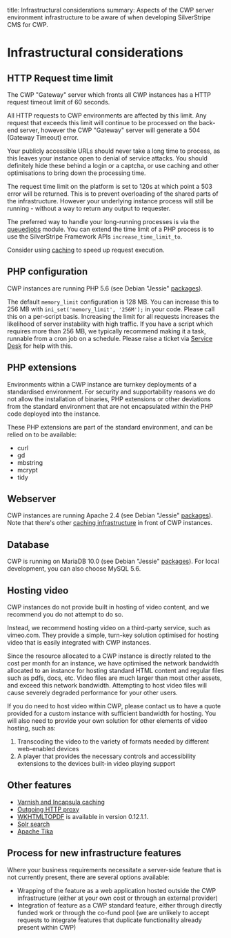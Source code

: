 title: Infrastructural considerations
summary: Aspects of the CWP server environment infrastructure to be aware of when developing SilverStripe CMS for CWP.

# Infrastructural considerations

## HTTP Request time limit

The CWP "Gateway" server which fronts all CWP instances
has a HTTP request timeout limit of 60 seconds.

All HTTP requests to CWP environments are affected by this limit. Any request that exceeds this limit will continue to be processed on the back-end server, however the CWP "Gateway" server will generate a 504 (Gateway Timeout) error. 

<div class="warning" markdown='1'>
Your publicly accessible URLs should never take a long time to process, as this leaves your instance open to denial of
service attacks. You should definitely hide these behind a login or a captcha, or use caching and other optimisations
to bring down the processing time.
</div>

The request time limit on the platform is set to 120s at which point a 503 error will be returned. This is
to prevent overloading of the shared parts of the infrastructure. However your underlying instance process will still
be running - without a way to return any output to requester.

The preferred way to handle your long-running processes is via the 
[queuedjobs](https://github.com/silverstripe-australia/silverstripe-queuedjobs) module. 
You can extend the time limit of a PHP process is to use the SilverStripe Framework APIs `increase_time_limit_to`.

Consider using [caching](how_tos/caching) to speed up request execution.

## PHP configuration

CWP instances are running PHP 5.6 (see Debian "Jessie" [packages](https://packages.debian.org/jessie/)).

The default `memory_limit` configuration is 128 MB. You can increase this to 256 MB
with `ini_set('memory_limit', '256M');` in your code.
Please call this on a per-script basis. Increasing the limit for all requests increases the likelihood of server instability with high traffic.
If you have a script which requires more than 256 MB, we typically recommend making it a task, runnable from a cron job on a schedule.
Please raise a ticket via [Service Desk](https://www.cwp.govt.nz/service-desk) for help with this.

## PHP extensions

Environments within a CWP instance are turnkey deployments of a standardised environment. For security and
supportability reasons we do not allow the installation of binaries, PHP extensions or other deviations from the
standard environment that are not encapsulated within the PHP code deployed into the instance.

These PHP extensions are part of the standard environment, and can be relied on to be available:

* curl
* gd
* mbstring
* mcrypt
* tidy

## Webserver

CWP instances are running Apache 2.4 (see Debian "Jessie" [packages](https://packages.debian.org/jessie/)).
Note that there's other [caching infrastructure](/how_tos/caching) in front of CWP instances.

## Database

CWP is running on MariaDB 10.0 (see Debian "Jessie" [packages](https://packages.debian.org/jessie/)).
For local development, you can also choose MySQL 5.6.

## Hosting video

CWP instances do not provide built in hosting of video content, and we recommend you do not attempt to do so.

Instead, we recommend hosting video on a third-party service, such as vimeo.com. They provide a simple, turn-key
solution optimised for hosting video that is easily integrated with CWP instances.

Since the resource allocated to a CWP instance is directly related to the cost per month for an instance, we have
optimised the network bandwidth allocated to an instance for hosting standard HTML content and regular files such as
pdfs, docs, etc. Video files are much larger than most other assets, and exceed this network bandwidth. Attempting to
host video files will cause severely degraded performance for your other users.

If you do need to host video within CWP, please contact us to have a quote provided for a custom instance with
sufficient bandwidth for hosting. You will also need to provide your own solution for other elements of video hosting,
such as:

1. Transcoding the video to the variety of formats needed by different web-enabled devices
1. A player that provides the necessary controls and accessibility extensions to the devices built-in video playing
support

## Other features

 * [Varnish and Incapsula caching](how_tos/caching)
 * [Outgoing HTTP proxy](/how_tos/external_http_requests_with_proxy)
 * [WKHTMLTOPDF](http://wkhtmltopdf.org/) is available in version 0.12.1.1.
 * [Solr search](/features/solr_search)
 * [Apache Tika](/features/solr_search/searching_documents)

## Process for new infrastructure features

Where your business requirements necessitate a server-side feature that is not currently present, there are several
options available:

* Wrapping of the feature as a web application hosted outside the CWP infrastructure (either at your own cost or
through an external provider)
* Integration of feature as a CWP standard feature, either through directly funded work or through the co-fund pool
(we are unlikely to accept requests to integrate features that duplicate functionality already present within CWP)
